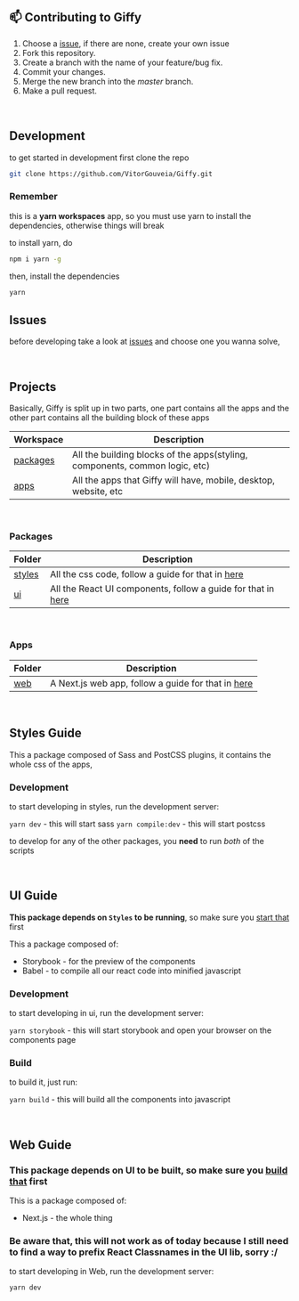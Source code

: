 ## 📫 Contributing to Giffy

1. Choose a [issue](https://github.com/VitorGouveia/Giffy/issues), if there are none, create your own issue
2. Fork this repository.
3. Create a branch with the name of your feature/bug fix.
4. Commit your changes.
5. Merge the new branch into the _master_ branch.
6. Make a pull request.

<br />

## Development

to get started in development first clone the repo

```bash
git clone https://github.com/VitorGouveia/Giffy.git
```

### Remember
this is a **yarn workspaces** app, so you must use yarn to install the dependencies, otherwise things will break

to install yarn, do

```bash
npm i yarn -g
```

then, install the dependencies

```bash
yarn
```

## Issues

before developing take a look at [issues](#https://github.com/VitorGouveia/Giffy/issues) and choose one you wanna solve,

<br />

## Projects

Basically, Giffy is split up in two parts, one part contains all the apps and the other part contains all the building block of these apps

|Workspace|Description|
|------|-----------|
|[packages](#project-packages)|All the building blocks of the apps(styling, components, common logic, etc)|
|[apps](#project-apps)|All the apps that Giffy will have, mobile, desktop, website, etc|

<br />

<h3 id="project-packages">Packages</h3>

|Folder|Description|
|------|-----------|
|[styles](#styles-guide)| All the css code, follow a guide for that in [here](#styles-guide)|
|[ui](#ui-guide)|All the React UI components, follow a guide for that in [here](#ui-guide)|


<br />

<h3 id="project-apps">Apps</h3>

|Folder|Description|
|------|-----------|
|[web](#web-guide)| A Next.js web app, follow a guide for that in [here](#web-guide)|

<br />

<h2 id="styles-guide">Styles Guide</h2>

This a package composed of Sass and PostCSS plugins, it contains the whole css of the apps,

<h3 id="styles-guide-development">Development</h3>

to start developing in styles, run the development server:

`yarn dev` - this will start sass
`yarn compile:dev` - this will start postcss

to develop for any of the other packages, you **need** to run _both_ of the scripts

<br />

<h2 id="ui-guide">UI Guide</h2>

**This package depends on `Styles` to be running**, so make sure you [start that](#styles-guide-development) first

This a package composed of:

- Storybook - for the preview of the components
- Babel - to compile all our react code into minified javascript

<h3 id="ui-guide-development">Development</h3>

to start developing in ui, run the development server:

`yarn storybook` - this will start storybook and open your browser on the components page

<h3 id="ui-guide-build">Build</h3>

to build it, just run:

`yarn build` - this will build all the components into javascript


<br />

<h2 id="ui-guide">Web Guide</h2>

<h3>This package depends on UI to be built, so make sure you <a href="#ui-guide-build">build that</a> first</h3>

This is a package composed of:
- Next.js - the whole thing

<h3>Be aware that, this will not work as of today because I still need to find a way to prefix React Classnames in the UI lib, sorry :/</h3>
to start developing in Web, run the development server:

```
yarn dev
```

